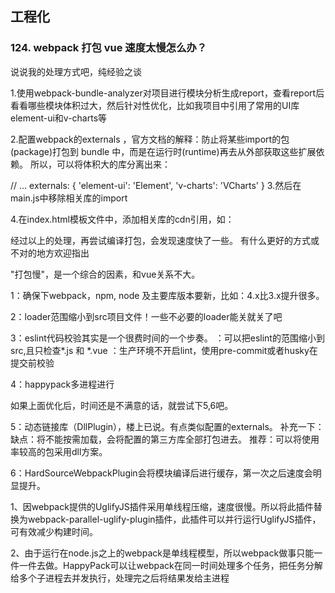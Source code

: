 ## 工程化

### 124. webpack 打包 vue 速度太慢怎么办？

说说我的处理方式吧，纯经验之谈

1.使用webpack-bundle-analyzer对项目进行模块分析生成report，查看report后看看哪些模块体积过大，然后针对性优化，比如我项目中引用了常用的UI库element-ui和v-charts等

2.配置webpack的externals ，官方文档的解释：防止将某些import的包(package)打包到 bundle 中，而是在运行时(runtime)再去从外部获取这些扩展依赖。 所以，可以将体积大的库分离出来：

// ...
externals: {
    'element-ui': 'Element',
    'v-charts': 'VCharts'
}
3.然后在main.js中移除相关库的import

4.在index.html模板文件中，添加相关库的cdn引用，如：

<script src="https://unpkg.com/element-ui@2.10.0/lib/index.js"></script>
<script src="https://cdn.jsdelivr.net/npm/echarts/dist/echarts.min.js"></script>
<script src="https://cdn.jsdelivr.net/npm/v-charts/lib/index.min.js"></script>
经过以上的处理，再尝试编译打包，会发现速度快了一些。 有什么更好的方式或不对的地方欢迎指出



"打包慢"，是一个综合的因素，和vue关系不大。

1：确保下webpack，npm, node 及主要库版本要新，比如：4.x比3.x提升很多。

2：loader范围缩小到src项目文件！一些不必要的loader能关就关了吧

3：eslint代码校验其实是一个很费时间的一个步奏。 ：可以把eslint的范围缩小到src,且只检查*.js 和 *.vue ：生产环境不开启lint，使用pre-commit或者husky在提交前校验

4：happypack多进程进行

如果上面优化后，时间还是不满意的话，就尝试下5,6吧。

5：动态链接库（DllPlugin），楼上已说。有点类似配置的externals。 补充一下： 缺点：将不能按需加载，会将配置的第三方库全部打包进去。 推荐：可以将使用率较高的包采用dll方案。

6：HardSourceWebpackPlugin会将模块编译后进行缓存，第一次之后速度会明显提升。






1、因webpack提供的UglifyJS插件采用单线程压缩，速度很慢。所以将此插件替换为webpack-parallel-uglify-plugin插件，此插件可以并行运行UglifyJS插件，可有效减少构建时间。



2、由于运行在node.js之上的webpack是单线程模型，所以webpack做事只能一件一件去做。HappyPack可以让webpack在同一时间处理多个任务，把任务分解给多个子进程去并发执行，处理完之后将结果发给主进程





